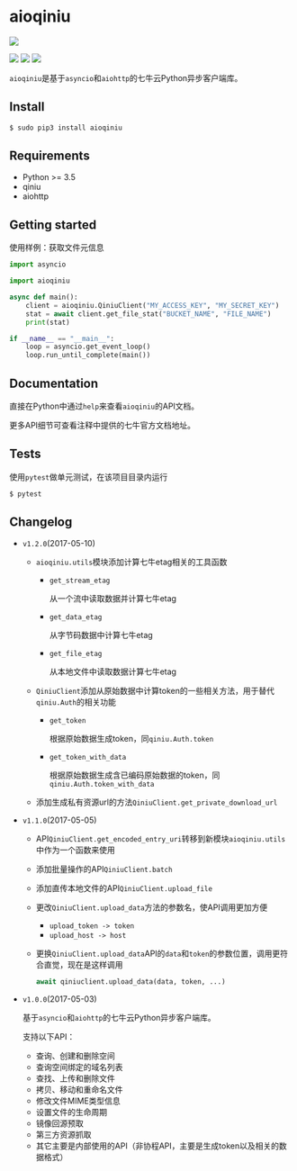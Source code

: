 # aioqiniu

![][qiniu]

![][version] ![][license] ![][python]

`aioqiniu`是基于`asyncio`和`aiohttp`的七牛云Python异步客户端库。

## Install

```bash
$ sudo pip3 install aioqiniu
```

## Requirements

* Python &gt;= 3.5
* qiniu
* aiohttp

## Getting started

使用样例：获取文件元信息

```python
import asyncio

import aioqiniu

async def main():
    client = aioqiniu.QiniuClient("MY_ACCESS_KEY", "MY_SECRET_KEY")
    stat = await client.get_file_stat("BUCKET_NAME", "FILE_NAME")
    print(stat)

if __name__ == "__main__":
    loop = asyncio.get_event_loop()
    loop.run_until_complete(main())
```

## Documentation

直接在Python中通过`help`来查看`aioqiniu`的API文档。

更多API细节可查看注释中提供的七牛官方文档地址。

## Tests

使用`pytest`做单元测试，在该项目目录内运行

```bash
$ pytest
```

## Changelog

* `v1.2.0`(2017-05-10)

    * `aioqiniu.utils`模块添加计算七牛etag相关的工具函数

        * `get_stream_etag`

            从一个流中读取数据并计算七牛etag

        * `get_data_etag`

            从字节码数据中计算七牛etag

        * `get_file_etag`

            从本地文件中读取数据计算七牛etag

    * `QiniuClient`添加从原始数据中计算token的一些相关方法，用于替代`qiniu.Auth`的相关功能

        * `get_token`

            根据原始数据生成token，同`qiniu.Auth.token`

        * `get_token_with_data`

            根据原始数据生成含已编码原始数据的token，同`qiniu.Auth.token_with_data`

    * 添加生成私有资源url的方法`QiniuClient.get_private_download_url`

* `v1.1.0`(2017-05-05)

    * API`QiniuClient.get_encoded_entry_uri`转移到新模块`aioqiniu.utils`中作为一个函数来使用

    * 添加批量操作的API`QiniuClient.batch`

    * 添加直传本地文件的API`QiniuClient.upload_file`

    * 更改`QiniuClient.upload_data`方法的参数名，使API调用更加方便

        * `upload_token -> token`
        * `upload_host -> host`

    * 更换`QiniuClient.upload_data`API的`data`和`token`的参数位置，调用更符合直觉，现在是这样调用

        ```python
        await qiniuclient.upload_data(data, token, ...)
        ```

* `v1.0.0`(2017-05-03)

    基于`asyncio`和`aiohttp`的七牛云Python异步客户端库。

    支持以下API：

    * 查询、创建和删除空间
    * 查询空间绑定的域名列表
    * 查找、上传和删除文件
    * 拷贝、移动和重命名文件
    * 修改文件MIME类型信息
    * 设置文件的生命周期
    * 镜像回源预取
    * 第三方资源抓取
    * 其它主要是内部使用的API（非协程API，主要是生成token以及相关的数据格式）

[qiniu]: http://assets.qiniu.com/qiniu-204x109.png
[version]: https://img.shields.io/badge/version-1.2.0-blue.svg
[license]: https://img.shields.io/badge/license-MIT-blue.svg
[python]: https://img.shields.io/badge/python-%3E%3D3.5-blue.svg
